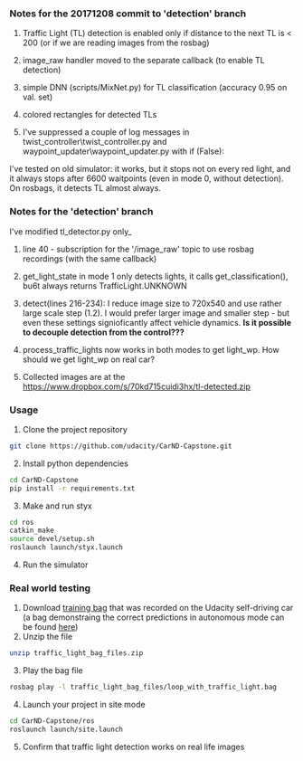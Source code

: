 ### Notes for the 20171208 commit to 'detection' branch
1. Traffic Light (TL) detection is enabled only if distance to the next 
TL is < 200 (or if we are reading images from the rosbag)

2. image_raw handler moved to the separate callback (to enable TL detection)
3. simple DNN (scripts/MixNet.py) for TL classification (accuracy 0.95 on val. set)
4. colored rectangles for detected TLs 
5. I've suppressed a couple of log messages 
in twist_controller\twist_controller.py
and waypoint_updater\waypoint_updater.py
with if (False):

I've tested on old simulator: it works, but it stops not on every red light, and
it always stops after 6600 waitpoints (even in mode 0, without detection).
On rosbags, it detects TL almost always.



### Notes for the 'detection' branch

I've modified tl_detector.py only_
1. line 40 - subscription for the '/image_raw' topic to use rosbag recordings
(with the same callback)

2. get_light_state in mode 1 only detects lights, it calls get_classification(),
bu6t always returns TrafficLight.UNKNOWN


3. detect(lines 216-234): I reduce image size to 720x540 and use rather large scale step (1.2).
I would prefer larger image and smaller step - but even these settings signioficantly affect vehicle dynamics.
**Is it possible to decouple detection from the control???**


4. process_traffic_lights now works in both modes to get light_wp.
How should we get light_wp on real car?

5. Collected images are at the https://www.dropbox.com/s/70kd715cuidi3hx/tl-detected.zip




### Usage

1. Clone the project repository
```bash
git clone https://github.com/udacity/CarND-Capstone.git
```

2. Install python dependencies
```bash
cd CarND-Capstone
pip install -r requirements.txt
```
3. Make and run styx
```bash
cd ros
catkin_make
source devel/setup.sh
roslaunch launch/styx.launch
```
4. Run the simulator

### Real world testing
1. Download [training bag](https://drive.google.com/file/d/0B2_h37bMVw3iYkdJTlRSUlJIamM/view?usp=sharing) that was recorded on the Udacity self-driving car (a bag demonstraing the correct predictions in autonomous mode can be found [here](https://drive.google.com/open?id=0B2_h37bMVw3iT0ZEdlF4N01QbHc))
2. Unzip the file
```bash
unzip traffic_light_bag_files.zip
```
3. Play the bag file
```bash
rosbag play -l traffic_light_bag_files/loop_with_traffic_light.bag
```
4. Launch your project in site mode
```bash
cd CarND-Capstone/ros
roslaunch launch/site.launch
```
5. Confirm that traffic light detection works on real life images
